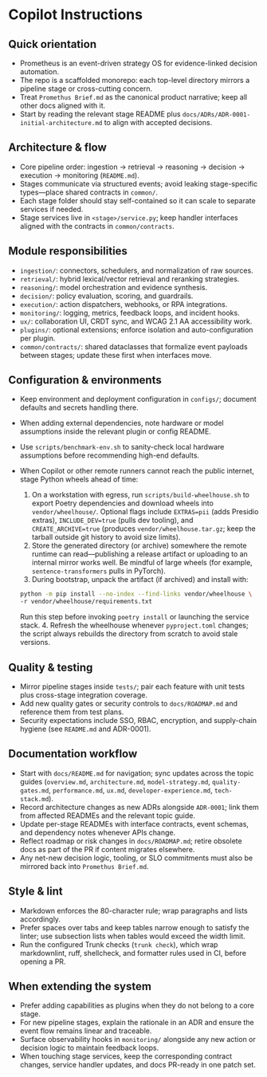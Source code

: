 # Copilot Instructions

## Quick orientation

- Prometheus is an event-driven strategy OS for evidence-linked decision
  automation.
- The repo is a scaffolded monorepo: each top-level directory mirrors a
  pipeline stage or cross-cutting concern.
- Treat `Promethus Brief.md` as the canonical product narrative; keep all other
  docs aligned with it.
- Start by reading the relevant stage README plus
  `docs/ADRs/ADR-0001-initial-architecture.md` to align with accepted
  decisions.

## Architecture & flow

- Core pipeline order: ingestion → retrieval → reasoning → decision → execution
  → monitoring (`README.md`).
- Stages communicate via structured events; avoid leaking stage-specific
  types—place shared contracts in `common/`.
- Each stage folder should stay self-contained so it can scale to separate
  services if needed.
- Stage services live in `<stage>/service.py`; keep handler interfaces aligned
  with the contracts in `common/contracts`.

## Module responsibilities

- `ingestion/`: connectors, schedulers, and normalization of raw sources.
- `retrieval/`: hybrid lexical/vector retrieval and reranking strategies.
- `reasoning/`: model orchestration and evidence synthesis.
- `decision/`: policy evaluation, scoring, and guardrails.
- `execution/`: action dispatchers, webhooks, or RPA integrations.
- `monitoring/`: logging, metrics, feedback loops, and incident hooks.
- `ux/`: collaboration UI, CRDT sync, and WCAG 2.1 AA accessibility work.
- `plugins/`: optional extensions; enforce isolation and auto-configuration
  per plugin.
- `common/contracts/`: shared dataclasses that formalize event payloads between
  stages; update these first when interfaces move.

## Configuration & environments

- Keep environment and deployment configuration in `configs/`; document
  defaults and secrets handling there.
- When adding external dependencies, note hardware or model assumptions
  inside the relevant plugin or config README.
- Use `scripts/benchmark-env.sh` to sanity-check local hardware assumptions
  before recommending high-end defaults.
- When Copilot or other remote runners cannot reach the public internet,
  stage Python wheels ahead of time:
  1. On a workstation with egress, run `scripts/build-wheelhouse.sh` to
     export Poetry dependencies and download wheels into `vendor/wheelhouse/`.
     Optional flags include `EXTRAS=pii` (adds Presidio extras),
     `INCLUDE_DEV=true` (pulls dev tooling), and `CREATE_ARCHIVE=true`
     (produces `vendor/wheelhouse.tar.gz`; keep the tarball outside git
     history to avoid size limits).
  2. Store the generated directory (or archive) somewhere the remote runtime
     can read—publishing a release artifact or uploading to an internal mirror
     works well. Be mindful of large wheels (for example,
     `sentence-transformers` pulls in PyTorch).
  3. During bootstrap, unpack the artifact (if archived) and install with:

  ```bash
  python -m pip install --no-index --find-links vendor/wheelhouse \
  -r vendor/wheelhouse/requirements.txt
  ```

  Run this step before invoking `poetry install` or launching the service
  stack. 4. Refresh the wheelhouse whenever `pyproject.toml` changes; the script
  always rebuilds the directory from scratch to avoid stale versions.

## Quality & testing

- Mirror pipeline stages inside `tests/`; pair each feature with unit tests plus
  cross-stage integration coverage.
- Add new quality gates or security controls to `docs/ROADMAP.md` and
  reference them from test plans.
- Security expectations include SSO, RBAC, encryption, and supply-chain
  hygiene (see `README.md` and ADR-0001).

## Documentation workflow

- Start with `docs/README.md` for navigation; sync updates across the topic
  guides (`overview.md`, `architecture.md`, `model-strategy.md`,
  `quality-gates.md`, `performance.md`, `ux.md`, `developer-experience.md`,
  `tech-stack.md`).
- Record architecture changes as new ADRs alongside `ADR-0001`; link them from
  affected READMEs and the relevant topic guide.
- Update per-stage READMEs with interface contracts, event schemas, and
  dependency notes whenever APIs change.
- Reflect roadmap or risk changes in `docs/ROADMAP.md`; retire obsolete docs as
  part of the PR if content migrates elsewhere.
- Any net-new decision logic, tooling, or SLO commitments must also be mirrored
  back into `Promethus Brief.md`.

## Style & lint

- Markdown enforces the 80-character rule; wrap paragraphs and lists
  accordingly.
- Prefer spaces over tabs and keep tables narrow enough to satisfy the linter;
  use subsection lists when tables would exceed the width limit.
- Run the configured Trunk checks (`trunk check`), which wrap markdownlint,
  ruff, shellcheck, and formatter rules used in CI, before opening a PR.

## When extending the system

- Prefer adding capabilities as plugins when they do not belong to a core stage.
- For new pipeline stages, explain the rationale in an ADR and ensure the event
  flow remains linear and traceable.
- Surface observability hooks in `monitoring/` alongside any new action or
  decision logic to maintain feedback loops.
- When touching stage services, keep the corresponding contract changes,
  service handler updates, and docs PR-ready in one patch set.
